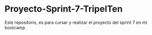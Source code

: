# Proyecto-Sprint-7-TripelTen
Este repositorio, es para cursar y realizar el proyecto del sprint 7 en mi bootcamp. 
